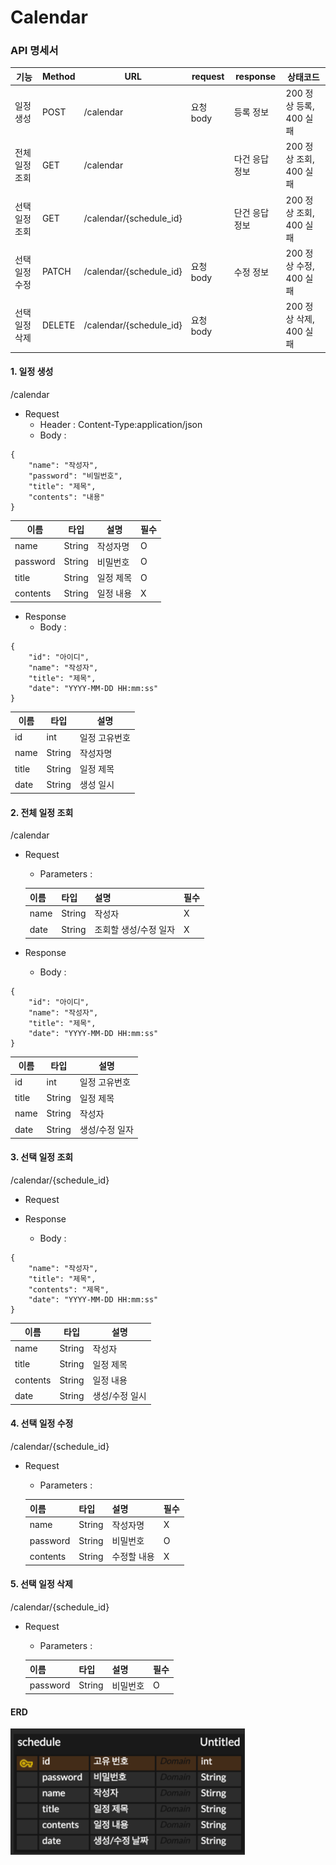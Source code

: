 # Calendar

### API 명세서
| 기능       | Method | URL                     | request | response | 상태코드              |
|----------|--------|-------------------------|---------|----------|-------------------|
| 일정 생성    | POST   | /calendar               | 요청 body | 등록 정보    | 200 정상 등록, 400 실패 |
| 전체 일정 조회 | GET    | /calendar               |         | 다건 응답 정보 | 200 정상 조회, 400 실패 |
| 선택 일정 조회 | GET    | /calendar/{schedule_id} |         | 단건 응답 정보 | 200 정상 조회, 400 실패 |
| 선택 일정 수정 | PATCH  | /calendar/{schedule_id} | 요청 body | 수정 정보    | 200 정상 수정, 400 실패 |
| 선택 일정 삭제 | DELETE | /calendar/{schedule_id} | 요청 body |          | 200 정상 삭제, 400 실패 |


#### 1. 일정 생성
/calendar
+ Request
  + Header : Content-Type:application/json
  + Body :

```
{
    "name": "작성자",
    "password": "비밀번호",
    "title": "제목",
    "contents": "내용"
}
```

  | 이름       | 타입     | 설명    | 필수 | 
  |----------|--------|-------|----|
  | name     | String | 작성자명  | O  |
  | password | String | 비밀번호  | O  |
  | title    | String | 일정 제목 | O  |
  | contents | String | 일정 내용 | X  |

+ Response
  + Body :

```
{
    "id": "아이디",
    "name": "작성자",
    "title": "제목",
    "date": "YYYY-MM-DD HH:mm:ss"
}
```
  
  | 이름    | 타입     | 설명      |
  |-------|--------|---------|
  | id    | int    | 일정 고유번호 |
  | name  | String | 작성자명    |
  | title | String | 일정 제목   |      
  | date  | String | 생성 일시   |   


#### 2. 전체 일정 조회
/calendar
+ Request
  + Parameters :
  
  | 이름   | 타입     | 설명           | 필수 | 
  |------|--------|--------------|----|
  | name | String | 작성자          | X  |      
  | date | String | 조회할 생성/수정 일자 | X  |      


+ Response
  + Body :

```
{
    "id": "아이디",
    "name": "작성자",
    "title": "제목",
    "date": "YYYY-MM-DD HH:mm:ss"
}
```
  
  | 이름    | 타입     | 설명       |
  |-------|--------|----------|
  | id    | int    | 일정 고유번호  |
  | title | String | 일정 제목    |
  | name  | String | 작성자      |
  | date  | String | 생성/수정 일자 |


#### 3. 선택 일정 조회
/calendar/{schedule_id}

+ Request

+ Response
  + Body :

```
{
    "name": "작성자",
    "title": "제목",
    "contents": "제목",
    "date": "YYYY-MM-DD HH:mm:ss"
}
```

  | 이름       | 타입     | 설명       |
  |----------|--------|----------|
  | name     | String | 작성자      |
  | title    | String | 일정 제목    |
  | contents | String | 일정 내용    |
  | date     | String | 생성/수정 일시 |


#### 4. 선택 일정 수정
/calendar/{schedule_id}

+ Request
  + Parameters :
  
  | 이름       | 타입     | 설명     | 필수 | 
  |----------|--------|--------|----|
  | name     | String | 작성자명   | X  |      
  | password | String | 비밀번호   | O  |      
  | contents | String | 수정할 내용 | X  |      


#### 5. 선택 일정 삭제
/calendar/{schedule_id}

+ Request
  + Parameters :

  | 이름          | 타입     | 설명        | 필수 | 
  |-------------|--------|-----------|----|
  | password    | String | 비밀번호      | O  |      


#### ERD
![ERD_img1.png](ERD_img1.png)